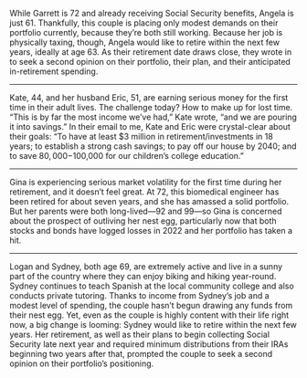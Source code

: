 
While Garrett is 72 and already receiving Social Security benefits, Angela is just 61. Thankfully, this couple is placing only modest demands on their portfolio currently, because they’re both still working. Because her job is physically taxing, though, Angela would like to retire within the next few years, ideally at age 63. As their retirement date draws close, they wrote in to seek a second opinion on their portfolio, their plan, and their anticipated in-retirement spending.

---

Kate, 44, and her husband Eric, 51, are earning serious money for the first time in their adult lives. The challenge today? How to make up for lost time. “This is by far the most income we’ve had,” Kate wrote, “and we are pouring it into savings.” In their email to me, Kate and Eric were crystal-clear about their goals: “To have at least $3 million in retirement/investments in 18 years; to establish a strong cash savings; to pay off our house by 2040; and to save $80,000-$100,000 for our children’s college education.” 

---

Gina is experiencing serious market volatility for the first time during her retirement, and it doesn’t feel great. At 72, this biomedical engineer has been retired for about seven years, and she has amassed a solid portfolio. But her parents were both long-lived—92 and 99—so Gina is concerned about the prospect of outliving her nest egg, particularly now that both stocks and bonds have logged losses in 2022 and her portfolio has taken a hit. 

---

Logan and Sydney, both age 69, are extremely active and live in a sunny part of the country where they can enjoy biking and hiking year-round. Sydney continues to teach Spanish at the local community college and also conducts private tutoring. Thanks to income from Sydney’s job and a modest level of spending, the couple hasn’t begun drawing any funds from their nest egg. Yet, even as the couple is highly content with their life right now, a big change is looming: Sydney would like to retire within the next few years. Her retirement, as well as their plans to begin collecting Social Security late next year and required minimum distributions from their IRAs beginning two years after that, prompted the couple to seek a second opinion on their portfolio’s positioning.



